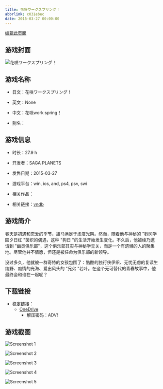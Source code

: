 ```yaml
---
title: 花咲ワークスプリング！
abbrlink: c031ebec
date: 2015-03-27 00:00:00
---
```

[编辑此页面](https://github.com/ACG-3/ADV3-source/blob/main/source/_posts/games/%E8%8A%B1%E5%92%B2%E3%83%AF%E3%83%BC%E3%82%AF%E3%82%B9%E3%83%97%E3%83%AA%E3%83%B3%E3%82%B0%EF%BC%81.md)

## 游戏封面

![花咲ワークスプリング！](https://pan.timero.xyz/onedrive/img_lib_001/%E8%8A%B1%E5%92%B2%E3%83%AF%E3%83%BC%E3%82%AF%E3%82%B9%E3%83%97%E3%83%AA%E3%83%B3%E3%82%B0%EF%BC%81_cover.avif)


## 游戏名称

- 日文：花咲ワークスプリング！
- 英文：None
- 中文：花咲work spring！

- 别名：


## 游戏信息

- 时长：27.9 h
- 开发者：SAGA PLANETS
- 发售日期：2015-03-27
- 游戏平台：win, ios, and, ps4, psv, swi
- 相关作品：

- 相关链接：[vndb](https://vndb.org/v16070)


## 游戏简介

春天是初遇和恋爱的季节，雄马满足于虚度光阴。然而，随着他与神秘的 "铃冈学园夕日红 "茵织的偶遇，这种 "狗日 "的生活开始发生变化。不久后，他被绫乃邀请到 "幽灵俱乐部"，这个俱乐部其实与神秘学无关，而是一个有遗憾的人的聚集地。尽管他并不情愿，但还是被任命为俱乐部的新领导。

没过多久，他就被一群奇特的女孩包围了：酷酷的独行侠伊织、无忧无虑的复读生绫野、痴情的光海、爱出风头的 "兄弟 "若叶。在这个无可替代的青春故事中，他最终会和谁在一起呢？




## 下载链接

- 稳定链接：
    - [OneDrive](https://pan.timero.xyz/onedrive/adv_lib_001/%E8%8A%B1%E5%92%B2%E3%83%AF%E3%83%BC%E3%82%AF%E3%82%B9%E3%83%97%E3%83%AA%E3%83%B3%E3%82%B0%EF%BC%81)
        - 解压密码：ADV!



## 游戏截图


![Screenshot 1](https://pan.timero.xyz/onedrive/img_lib_001/%E8%8A%B1%E5%92%B2%E3%83%AF%E3%83%BC%E3%82%AF%E3%82%B9%E3%83%97%E3%83%AA%E3%83%B3%E3%82%B0%EF%BC%81_Screenshot_1.avif)

![Screenshot 2](https://pan.timero.xyz/onedrive/img_lib_001/%E8%8A%B1%E5%92%B2%E3%83%AF%E3%83%BC%E3%82%AF%E3%82%B9%E3%83%97%E3%83%AA%E3%83%B3%E3%82%B0%EF%BC%81_Screenshot_2.avif)

![Screenshot 3](https://pan.timero.xyz/onedrive/img_lib_001/%E8%8A%B1%E5%92%B2%E3%83%AF%E3%83%BC%E3%82%AF%E3%82%B9%E3%83%97%E3%83%AA%E3%83%B3%E3%82%B0%EF%BC%81_Screenshot_3.avif)

![Screenshot 4](https://pan.timero.xyz/onedrive/img_lib_001/%E8%8A%B1%E5%92%B2%E3%83%AF%E3%83%BC%E3%82%AF%E3%82%B9%E3%83%97%E3%83%AA%E3%83%B3%E3%82%B0%EF%BC%81_Screenshot_4.avif)

![Screenshot 5](https://pan.timero.xyz/onedrive/img_lib_001/%E8%8A%B1%E5%92%B2%E3%83%AF%E3%83%BC%E3%82%AF%E3%82%B9%E3%83%97%E3%83%AA%E3%83%B3%E3%82%B0%EF%BC%81_Screenshot_5.avif)

